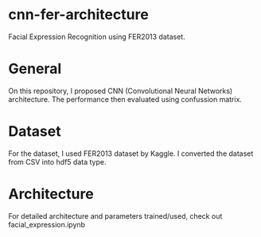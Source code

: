 # cnn-fer-architecture
Facial Expression Recognition using FER2013 dataset.

# General
On this repository, I proposed CNN (Convolutional Neural Networks) architecture. The performance then evaluated using confussion matrix.

# Dataset
For the dataset, I used FER2013 dataset by Kaggle. I converted the dataset from CSV into hdf5 data type.

# Architecture
For detailed architecture and parameters trained/used, check out facial_expression.ipynb
